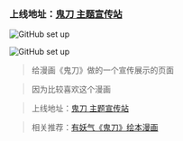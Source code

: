 ### 上线地址：<a href="https://isluo.com/work/gd" target="_blank">鬼刀 主题宣传站</a>

![GitHub set up](https://isluo.com:8080/files/work/gd1.jpg)

![GitHub set up](https://isluo.com:8080/files/work/gd2.jpg)

> 给漫画《鬼刀》做的一个宣传展示的页面

> 因为比较喜欢这个漫画

> 上线地址：<a href="https://isluo.com/work/gd" target="_blank">鬼刀 主题宣传站</a>

> 相关推荐：<a href="http://www.u17.com/comic/68471.html" target="_blank">有妖气《鬼刀》绘本漫画</a>
